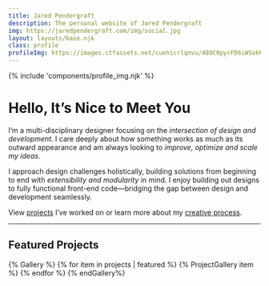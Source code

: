 ```yaml
---
title: Jared Pendergraft
description: The personal website of Jared Pendergraft
img: https://jaredpendergraft.com/img/social.jpg
layout: layouts/base.njk
class: profile
profileImg: https://images.ctfassets.net/cuehicrlqnvu/48OC0pyrFD6iWSokRiz3Zs/f9fb4d4df16062af7a4eb885b1abc08e/profile-big.jpg
---
```


{% include 'components/profile_img.njk' %}

# Hello, It’s Nice to Meet You

I’m a multi-disciplinary designer focusing on the *intersection of design and development*. I care deeply about how something works as much as its outward appearance and am always looking to *improve, optimize and scale my ideas*.

I approach design challenges holistically, building solutions from beginning to end with *extensibility and modularity* in mind. I enjoy building out designs to fully functional front-end code—bridging the gap between design and development seamlessly.

View [projects](/projects/) I’ve worked on or learn more about my [creative process](/hire/#process).

***
## Featured Projects

{% Gallery %}
{% for item in projects | featured %}
  {% ProjectGallery item %}
{% endfor %}
{% endGallery%}